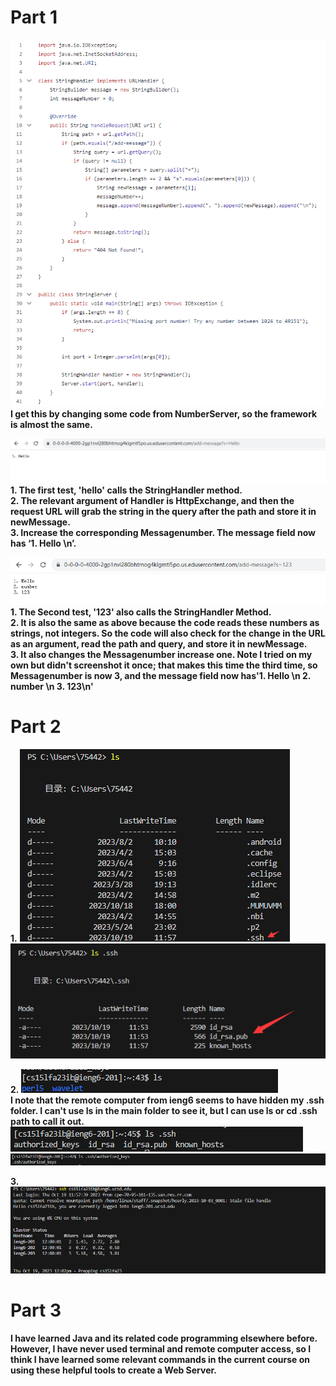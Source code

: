 # Part 1
![Image](@D9PNSPN0BWXLV0V[R6D6SR.png)<br>
 __I get this by changing some code from NumberServer, so the framework is almost the same.__

![Image](2.11.png) <br>
__1. The first test, 'hello' calls the StringHandler method.__ <br>
__2. The relevant argument of Handler is HttpExchange, and then the request URL will grab the string in the query after the path and store it in newMessage.__ <br>
__3. Increase the corresponding Messagenumber. The message field now has ‘1. Hello \n’.__ <br>

![Image](2.12.png) <br>
__1. The Second test, '123' also calls the StringHandler Method.__ <br>
__2. It is also the same as above because the code reads these numbers as strings, not integers. So the code will also check for the change in the URL as an argument, read the path and query, and store it in newMessage.__ <br>
__3. It also changes the Messagenumber increase one. Note I tried on my own but didn't screenshot it once; that makes this time the third time, so Messagenumber is now 3, and the message field now has'1. Hello \n 2. number \n 3. 123\n'__ <br>


# Part 2
__1.__
![Image](2.24.png) <br>
![Image](2.25.png) <br>

__2.__
![Image](2.22.png) <br>
__I note that the remote computer from ieng6 seems to have hidden my .ssh folder. I can't use ls in the main folder to see it, but I can use ls or cd .ssh path to call it out.__ <br>
![Image](2.23.png) <br>
![Image](2.21.png) <br>

__3.__
![Image](2.26.png) <br>

# Part 3 <br>

__I have learned Java and its related code programming elsewhere before. However, I have never used terminal and remote computer access, so I think I have learned some relevant commands in the current course on using these helpful tools to create a Web Server.__

